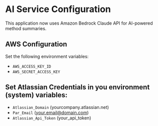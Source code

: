 # AI Service Configuration

This application now uses Amazon Bedrock Claude API for AI-powered method summaries.

## AWS Configuration

Set the following environment variables:
- `AWS_ACCESS_KEY_ID`
- `AWS_SECRET_ACCESS_KEY`

## Set Atlassian Credentials in you environment (system) variables:
- `Atlassian_Domain` (yourcompany.atlassian.net)
- `Par_Email` (your.email@domain.com)
- `Atlassian_Api_Token` (your_api_token)
